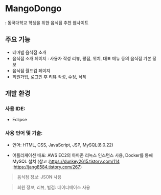 # MangoDongo
: 동국대학교 학생을 위한 음식점 추천 웹사이트

## 주요 기능
- 테마별 음식점 소개
- 음식점 소개 페이지
: 사용자 작성 리뷰, 평점, 위치, 대표 메뉴 등의 음식점 기본 정보
- 음식점 월드컵 페이지
- 회원가입, 로그인 후 리뷰 작성, 수정, 삭제


## 개발 환경
### 사용 IDE: 
- Eclipse
### 사용 언어 및 기술: 
- 언어: HTML, CSS, JavaScript, JSP, MySQL(8.0.22)

- 어플리케이션 배포: AWS EC2의 아마존 리눅스 인스턴스 사용, Docker를 통해 MySQL 설치
(참고
:https://dunkey2615.tistory.com/114
:https://jang8584.tistory.com/267)
> 음식점 정보: JSON 사용

> 회원 정보, 리뷰, 별점: 데이터베이스 사용
